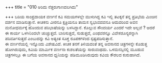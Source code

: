 +++
title = "010 ಅರಿದು ನೆತ್ತರುಗಾಣದಲಗಿದು"

+++
ಬರಿಯ ಸಾಂಪ್ರದಾಯಕ ವರ್ಣನೆ ಕವಿ ಸಮಯಗಳಲ್ಲೇ ಮುಳುಗಿದ್ದ ಕವಿ ಇಲ್ಲಿ ತಟಕ್ಕನೆ ತನ್ನ ಪ್ರತಿಭೆಯ ಮಿಂಚಿನ ದರ್ಶನ ಮಾಡಿಸುತ್ತಾನೆ. ಕೀಚಕನು ವೀರನೂ ಕ್ಷತ್ರಿಯನೂ ತಾಮಸ ಸ್ವಭಾವದವನೂ ಆದುದರಿಂದ ಅವನ ಮನೋಧರ್ಮಕ್ಕೆ ಹೊಂದುವ ಪರಿಭಾಷೆಯನ್ನು ಬಳಸಿದ್ದಾನೆ. ಕೊಲ್ಲುವ ಸೌಂದರ್ಯ ಎಂದರೆ ಇದೇ ಅಲ್ಲವೆ ? ಆದರೆ ಈ ಕಾರ್ಯ ಒಳಗಿನಿಂದಲೇ ಚುಚ್ಚುತ್ತದೆ. ಬಾರಿಸುತ್ತದೆ, ಸುಡುತ್ತದೆ, ಎಂಥವರನ್ನೂ ವಿವೇಕಶೂನ್ಯರನ್ನಾಗಿ ಪರಿವರ್ತಿಸುತ್ತದೆ ಎಂಬುದನ್ನು ಕವಿ ಅತ್ಯಂತ ಸೂಕ್ತ ರೂಪಕಗಳಿಂದ ಸ್ಪಷ್ಟಪಡಿಸುತ್ತಾನೆ.   
ಈ ವರ್ಣನೆಯಲ್ಲಿ ಇನ್ನೊಂದು ವಿಶೇಷವಿದೆ. ಕೀಚಕ ತನಗೆ ತಿಳಿಯದಂತೆ ತನ್ನ ಅವಸಾನದ ಚಿತ್ರಗಳನ್ನೇ ಕೊಡುತ್ತ ಹೋಗಿರುವುದು, ಕವಿಯ ಮಾರ್ಮಿಕ ವರ್ಣನಾ ಕುಶಲತೆಯನ್ನು ಸಾರುವಂಥದು. ಒಳಮನಸ್ಸಿನಲ್ಲಿ ಮೂಡುವ ಚಿತ್ರಗಳಲ್ಲೂ ಈ ಬಗೆಯ ಅವಸಾನದ ಧ್ವನಿಯನ್ನು ಪಡಿಮೂಡಿಸಿರುವುದು ಕವಿಯ ಕೌಶಲದ ಕುರುಹಾಗಿದೆ.